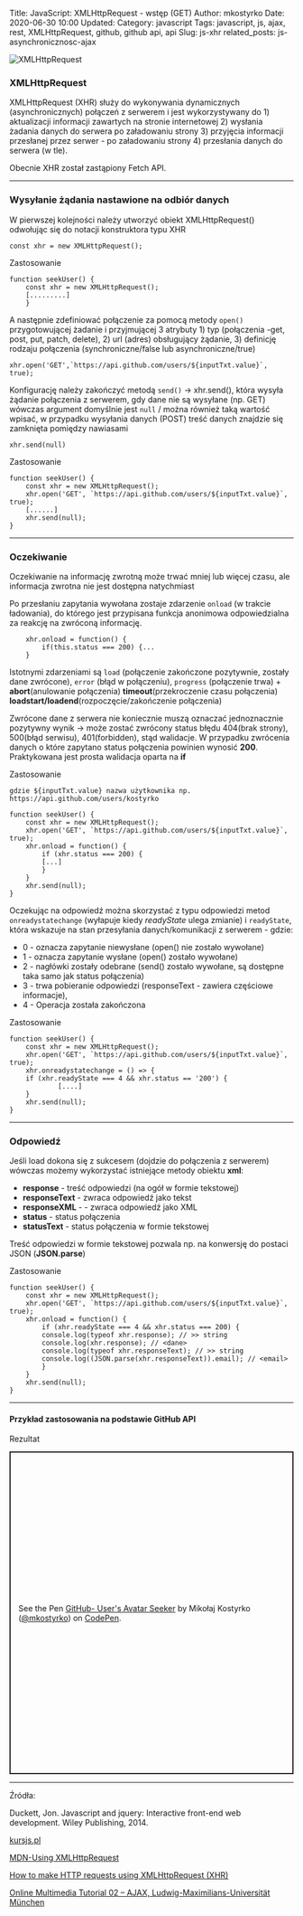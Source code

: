 Title: JavaScript: XMLHttpRequest - wstęp (GET)
Author: mkostyrko
Date: 2020-06-30 10:00
Updated:
Category: javascript
Tags: javascript, js, ajax, rest, XMLHttpRequest, github, github api, api
Slug: js-xhr
related_posts: js-asynchronicznosc-ajax

![XMLHttpRequest](https://domscripting.com/presentations/fowa07/slides/images/page_xhr_server.jpg)

### XMLHttpRequest

XMLHttpRequest (XHR) służy do wykonywania dynamicznych (asynchronicznych) połączeń z serwerem
i jest wykorzystywany do 1) aktualizacji informacji zawartych na stronie internetowej 2) wysłania żadania danych do serwera po załadowaniu strony 3) przyjęcia informacji przesłanej przez serwer - po załadowaniu strony 4) przesłania danych do serwera (w tle).

Obecnie XHR został zastąpiony Fetch API.

---

### Wysyłanie żądania nastawione na odbiór danych

W pierwszej kolejności należy utworzyć obiekt XMLHttpRequest() odwołując się do notacji konstruktora typu XHR

    const xhr = new XMLHttpRequest();

Zastosowanie

    function seekUser() {
        const xhr = new XMLHttpRequest();
        [.........]
        }

A następnie zdefiniować połączenie za pomocą metody `open()` przygotowującej żadanie i przyjmującej 3 atrybuty 1) typ (połączenia -get, post, put, patch, delete), 2) url (adres) obsługujący żądanie, 3) definicję rodzaju połączenia (synchroniczne/false lub asynchroniczne/true)

    xhr.open('GET',`https://api.github.com/users/${inputTxt.value}`, true);

Konfigurację należy zakończyć metodą `send()` -> xhr.send(), która wysyła żądanie połączenia z serwerem, gdy dane nie są wysyłane (np. GET) wówczas argument domyślnie jest `null` / można również taką wartość wpisać, w przypadku wysyłania danych (POST) treść danych znajdzie się zamknięta pomiędzy nawiasami

    xhr.send(null)

Zastosowanie

    function seekUser() {
        const xhr = new XMLHttpRequest();
        xhr.open('GET', `https://api.github.com/users/${inputTxt.value}`, true);
        [......]
        xhr.send(null);
    }

---

### Oczekiwanie

Oczekiwanie na informację zwrotną może trwać mniej lub więcej czasu, ale informacja zwrotna nie jest dostępna natychmiast

Po przesłaniu zapytania wywołana zostaje zdarzenie `onload` (w trakcie ładowania), do którego jest przypisana funkcja anonimowa odpowiedzialna za reakcję na zwróconą informację.

        xhr.onload = function() {
            if(this.status === 200) {...
        }

Istotnymi zdarzeniami są `load` (połączenie zakończone pozytywnie, zostały dane zwrócone), `error` (błąd w połączeniu), `progress` (połączenie trwa) + **abort**(anulowanie połączenia) **timeout**(przekroczenie czasu połączenia) **loadstart/loadend**(rozpoczęcie/zakończenie połączenia)

Zwrócone dane z serwera nie koniecznie muszą oznaczać jednoznacznie pozytywny wynik -> może zostać zwrócony status błędu 404(brak strony), 500(błąd serwisu), 401(forbidden), stąd walidacje. W przypadku zwrócenia danych o które zapytano status połączenia powinien wynosić **200**. Praktykowana jest prosta walidacja oparta na **if**

Zastosowanie

    gdzie ${inputTxt.value} nazwa użytkownika np. https://api.github.com/users/kostyrko

    function seekUser() {
        const xhr = new XMLHttpRequest();
        xhr.open('GET', `https://api.github.com/users/${inputTxt.value}`, true);
        xhr.onload = function() {
            if (xhr.status === 200) {
            [...]
            }
        }
        xhr.send(null);
    }

Oczekując na odpowiedź można skorzystać z typu odpowiedzi metod `onreadystatechange` (wyłapuje kiedy *readyState* ulega zmianie) i `readyState`, która wskazuje na stan przesyłania danych/komunikacji z serwerem - gdzie:

- 0 - oznacza zapytanie niewysłane (open() nie zostało wywołane)
- 1 - oznacza zapytanie wysłane (open() zostało wywołane)
- 2 - nagłówki zostały odebrane (send() zostało wywołane, są dostępne taka samo jak status połączenia)
- 3 - trwa pobieranie odpowiedzi (responseText - zawiera częściowe informacje),
- 4 - Operacja została zakończona

Zastosowanie

    function seekUser() {
        const xhr = new XMLHttpRequest();
        xhr.open('GET', `https://api.github.com/users/${inputTxt.value}`, true);
        xhr.onreadystatechange = () => {
        if (xhr.readyState === 4 && xhr.status == '200') {
                [....]
        }
        xhr.send(null);
    }

---

### Odpowiedź

Jeśli load dokona się z sukcesem (dojdzie do połączenia z serwerem) wówczas możemy wykorzystać istniejące metody obiektu **xml**:

- **response** - treść odpowiedzi (na ogół w formie tekstowej)
- **responseText** - zwraca odpowiedź jako tekst
- **responseXML** - - zwraca odpowiedź jako XML
- **status** - status połączenia
- **statusText** - status połączenia w formie tekstowej

Treść odpowiedzi w formie tekstowej pozwala np. na konwersję do postaci JSON (**JSON.parse**) 

Zastosowanie


    function seekUser() {
        const xhr = new XMLHttpRequest();
        xhr.open('GET', `https://api.github.com/users/${inputTxt.value}`, true);
        xhr.onload = function() {
            if (xhr.readyState === 4 && xhr.status === 200) {
            console.log(typeof xhr.response); // >> string
            console.log(xhr.response); // <dane>
            console.log(typeof xhr.responseText); // >> string
            console.log((JSON.parse(xhr.responseText)).email); // <email>
            }
        }
        xhr.send(null);
    }

---

#### Przykład zastosowania na podstawie GitHub API

<script src="https://gist.github.com/kostyrko/fa29df00eba1d3a044323150214c73e1.js"></script>

Rezultat

<p class="codepen" data-height="571" data-theme-id="light" data-default-tab="result" data-user="mkostyrko" data-slug-hash="vYLrGpm" style="height: 571px; box-sizing: border-box; display: flex; align-items: center; justify-content: center; border: 2px solid; margin: 1em 0; padding: 1em;" data-pen-title="GitHub- User's Avatar Seeker">
  <span>See the Pen <a href="https://codepen.io/mkostyrko/pen/vYLrGpm">
  GitHub- User's Avatar Seeker</a> by Mikołaj Kostyrko (<a href="https://codepen.io/mkostyrko">@mkostyrko</a>)
  on <a href="https://codepen.io">CodePen</a>.</span>
</p>
<script async src="https://static.codepen.io/assets/embed/ei.js"></script>


---

Źródła:

Duckett, Jon. Javascript and jquery: Interactive front-end web development. Wiley Publishing, 2014.

[kursjs.pl](http://kursjs.pl/kurs/ajax/xmlhttprequest.php)

[MDN-Using XMLHttpRequest](https://developer.mozilla.org/en-US/docs/Web/API/XMLHttpRequest/Using_XMLHttpRequest)

[How to make HTTP requests using XMLHttpRequest (XHR)](https://attacomsian.com/blog/http-requests-xhr#)

[Online Multimedia Tutorial 02 – AJAX, Ludwig-Maximilians-Universität München](http://www.medien.ifi.lmu.de/lehre/ws1920/omm/uebung/folien/OMM-02-AJAX.pdf)
